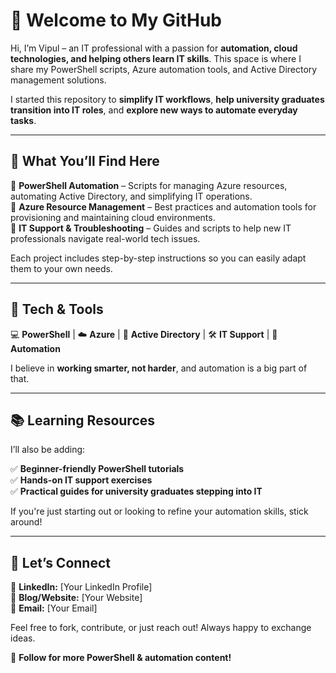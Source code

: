 
# 👋 Welcome to My GitHub  

Hi, I’m Vipul – an IT professional with a passion for **automation, cloud technologies, and helping others learn IT skills**. This space is where I share my PowerShell scripts, Azure automation tools, and Active Directory management solutions.  

I started this repository to **simplify IT workflows**, **help university graduates transition into IT roles**, and **explore new ways to automate everyday tasks**.  

---

## 🚀 What You’ll Find Here  

🔹 **PowerShell Automation** – Scripts for managing Azure resources, automating Active Directory, and simplifying IT operations.  
🔹 **Azure Resource Management** – Best practices and automation tools for provisioning and maintaining cloud environments.  
🔹 **IT Support & Troubleshooting** – Guides and scripts to help new IT professionals navigate real-world tech issues.  

Each project includes step-by-step instructions so you can easily adapt them to your own needs.  

---

## 🔧 Tech & Tools  

💻 **PowerShell** | ☁️ **Azure** | 🔑 **Active Directory** | 🛠 **IT Support** | 🔄 **Automation**  

I believe in **working smarter, not harder**, and automation is a big part of that.  

---

## 📚 Learning Resources  

I’ll also be adding:  

✅ **Beginner-friendly PowerShell tutorials**  
✅ **Hands-on IT support exercises**  
✅ **Practical guides for university graduates stepping into IT**  

If you're just starting out or looking to refine your automation skills, stick around!  

---

## 🤝 Let’s Connect  

📌 **LinkedIn:** [Your LinkedIn Profile]  
📌 **Blog/Website:** [Your Website]  
📌 **Email:** [Your Email]  

Feel free to fork, contribute, or just reach out! Always happy to exchange ideas.  

🚀 **Follow for more PowerShell & automation content!**  



